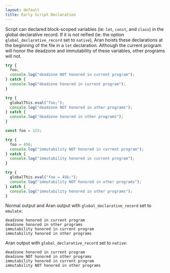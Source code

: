 ```yaml
---
layout: default
title: Early Script Declaration
---
```


Script can declared block-scoped variables (ie: `let`, `const`, and `class`) in the global declarative record. If it is not reified (ie: the option `global_declarative_record` set to `native`), Aran hoists these declarations at the beginning of the file in a `let` declaration. Although the current program will honor the deadzone and immutability of these variables, other programs will not.

```js
try {
  foo;
  console.log("deadzone NOT honored in current program");
} catch {
  console.log("deadzone honored in current program");
}

try {
  globalThis.eval("foo;");
  console.log("deadzone NOT honored in other programs");
} catch {
  console.log("deadzone honored in other programs");
}

const foo = 123;

try {
  foo = 456;
  console.log("immutability NOT honored in current program");
} catch {
  console.log("immutability honored in current program");
}

try {
  globalThis.eval("foo = 456;");
  console.log("immutability NOT honored in other programs");
} catch {
  console.log("immutability honored in other programs");
}
```

Normal output and Aran output with `global_declarative_record` set to `emulate`:

```
deadzone honored in current program
deadzone honored in other programs
immutability honored in current program
immutability honored in other programs
```

Aran output with `global_declarative_record` set to `native`:

```
deadzone honored in current program
deadzone NOT honored in other programs
immutability honored in current program
immutability NOT honored in other programs
```
